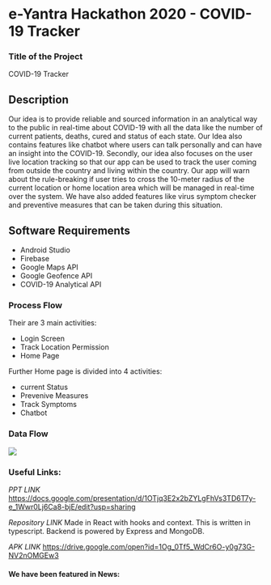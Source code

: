 # e-Yantra Hackathon 2020 - COVID-19 Tracker

### Title of the Project
COVID-19 Tracker


## Description

Our idea is to provide reliable and sourced information in an analytical way to the public in real-time about COVID-19 with all the data like the number of current patients, deaths, cured and status of each state. Our Idea also contains features like chatbot where users can talk personally and can have an insight into the COVID-19. Secondly, our idea also focuses on the user live location tracking so that our app can be used to track the user coming from outside the country and living within the country. Our app will warn about the rule-breaking if user tries to cross the 10-meter radius of the current location or home location area which will be managed in real-time over the system. We have also added features like virus symptom checker and preventive measures that can be taken during this situation.

## Software Requirements
- Android Studio
- Firebase
- Google Maps API
- Google Geofence API
- COVID-19 Analytical API

### Process Flow
Their are 3 main activities:
- Login Screen
- Track Location Permission
- Home Page

Further Home page is divided into 4 activities:
- current Status
- Prevenive Measures
- Track Symptoms
- Chatbot


### Data Flow

![](Flow.jpg)


### Useful Links:

_PPT LINK_ https://docs.google.com/presentation/d/1OTjq3E2x2bZYLgFhVs3TD6T7y-e_1Wwr0Lj6Ca8-bjE/edit?usp=sharing

_Repository LINK_ Made in React with hooks and context. This is written in typescript. Backend is powered by Express and MongoDB.

_APK LINK_ https://drive.google.com/open?id=1Og_0Tf5_WdCr6O-y0g73G-NV2nOMGEw3


#### We have been featured in News:
